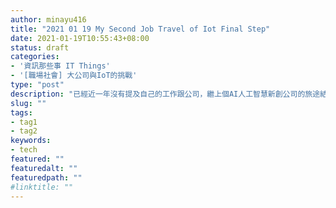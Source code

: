 ```yaml
---
author: minayu416
title: "2021 01 19 My Second Job Travel of Iot Final Step"
date: 2021-01-19T10:55:43+08:00
status: draft
categories:
- '資訊那些事 IT Things'
- '[職場社會] 大公司與IoT的挑戰'
type: "post"
description: "已經近一年沒有提及自己的工作跟公司，繼上個AI人工智慧新創公司的旅途結束，我因緣分接受前公司的人資同事的招募進到了現在的公司。既人工智慧後，我又拼著一股傻勁希望能圓夢，起初我在碩士班時，去到美國認識的IoT工程師，和他交流後我也對這領域有興趣，剛畢業苦於無背景跟知識以及沒管道，終於在緣份的安排下，進到了我目前的公司，也剛好正在開發IoT的軟體跟專案，就跟著我一起探索IoT這個很新穎的潮流吧！"
slug: ""
tags:
- tag1
- tag2
keywords:
- tech
featured: ""
featuredalt: ""
featuredpath: ""
#linktitle: ""
---
```


<!--more-->
